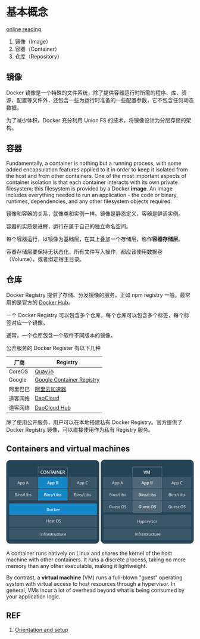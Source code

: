 # 基本概念

[online reading](https://github.com/yeasy/docker_practice/blob/master/basic_concept/README.md)

1. 镜像（Image）
2. 容器（Container）
3. 仓库（Repository）

## 镜像

Docker 镜像是一个特殊的文件系统，除了提供容器运行时所需的程序、库、资源、配置等文件外，还包含一些为运行时准备的一些配置参数，它不包含任何动态数据。

为了减少体积，Docker 充分利用 Union FS 的技术，将镜像设计为分层存储的架构。

## 容器

Fundamentally, a container is nothing but a running process, with some added encapsulation features applied to it in order to keep it isolated from the host and from other containers. One of the most important aspects of container isolation is that each container interacts with its own private filesystem; this filesystem is provided by a Docker **image**. An image includes everything needed to run an application - the code or binary, runtimes, dependencies, and any other filesystem objects required.

镜像和容器的关系，就像类和实例一样。镜像是静态定义，容器是鲜活实例。

容器的实质是进程，运行在属于自己的独立命名空间。

每个容器运行，以镜像为基础层，在其上叠加一个存储层，称作**容器存储层**。

容器存储层要保持无状态化，所有文件写入操作，都应该使用数据卷（Volume），或者绑定宿主目录。

## 仓库

Docker Registry 提供了存储、分发镜像的服务，正如 npm registry 一般。最常用的是官方的 [Docker Hub](https://hub.docker.com/)。

一个 Docker Registry 可以包含多个仓库，每个仓库可以包含多个标签，每个标签对应一个镜像。

通常，一个仓库包含一个软件不同版本的镜像。

公开服务的 Docker Register 有以下几种

| 厂商     | Registry                                                     |
| -------- | ------------------------------------------------------------ |
| CoreOS   | [Quay.io](https://quay.io/repository/)                       |
| Google   | [Google Container Registry](https://cloud.google.com/container-registry/) |
| 阿里巴巴 | [阿里云加速器](https://cr.console.aliyun.com/#/accelerator)  |
| 道客网络 | [DaoCloud](https://www.daocloud.io/mirror)                   |
| 道客网络 | [DaoCloud Hub](https://hub.daocloud.io/)                     |

除了使用公开服务，用户可以在本地搭建私有 Docker Registry。官方提供了 Docker Registry 镜像，可以直接使用作为私有 Registry 服务。

## Containers and virtual machines

<div>
    <img src="img/Container@2x.png" alt="Container" style="width:250px;">
    <img src="img/VM@2x.png" alt="VM" style="width: 250px;">
</div>

A container runs natively on Linux and shares the kernel of the host machine with other containers. It runs a discrete process, taking no more memory than any other executable, making it lightweight.

By contrast, a **virtual machine** (VM) runs a full-blown "guest" operating system with virtual access to host resources through a hypervisor. In general, VMs incur a lot of overhead beyond what is being consumed by your application logic.

## REF

1. [Orientation and setup](https://docs.docker.com/get-started/)